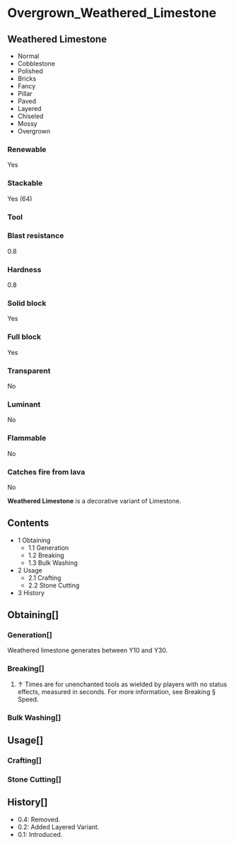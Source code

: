# Overgrown_Weathered_Limestone

## Weathered Limestone

- Normal
- Cobblestone
- Polished
- Bricks
- Fancy
- Pillar
- Paved
- Layered
- Chiseled
- Mossy
- Overgrown

### Renewable

Yes

### Stackable

Yes (64)

### Tool

### Blast resistance

0.8

### Hardness

0.8

### Solid block

Yes

### Full block

Yes

### Transparent

No

### Luminant

No

### Flammable

No

### Catches fire from lava

No

**Weathered Limestone** is a decorative variant of Limestone.

## Contents

- 1 Obtaining
    - 1.1 Generation
    - 1.2 Breaking
    - 1.3 Bulk Washing
- 2 Usage
    - 2.1 Crafting
    - 2.2 Stone Cutting
- 3 History

## Obtaining[]

### Generation[]

Weathered limestone generates between Y10 and Y30.

### Breaking[]

1. ↑ Times are for unenchanted tools as wielded by players with no status effects, measured in seconds. For more information, see Breaking § Speed.

### Bulk Washing[]

## Usage[]

### Crafting[]

### Stone Cutting[]

## History[]

- 0.4: Removed.
- 0.2: Added Layered Variant.
- 0.1: Introduced.